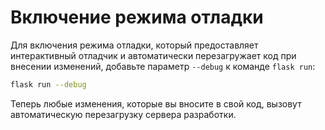# Включение режима отладки

Для включения режима отладки, который предоставляет интерактивный отладчик и автоматически перезагружает код при внесении изменений, добавьте параметр `--debug` к команде `flask run`:

```bash
flask run --debug
```

Теперь любые изменения, которые вы вносите в свой код, вызовут автоматическую перезагрузку сервера разработки.
